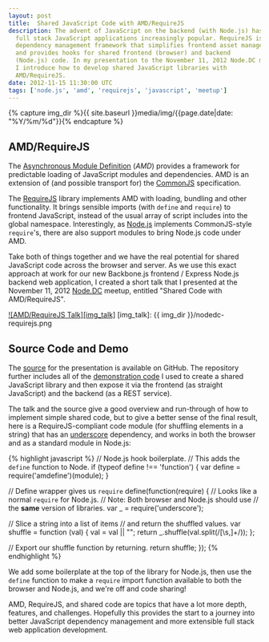 ```yaml
---
layout: post
title:  Shared JavaScript Code with AMD/RequireJS
description: The advent of JavaScript on the backend (with Node.js) has made
  full stack JavaScript applications increasingly popular. RequireJS is
  dependency management framework that simplifies frontend asset management,
  and provides hooks for shared frontend (browser) and backend
  (Node.js) code. In my presentation to the November 11, 2012 Node.DC meetup,
  I introduce how to develop shared JavaScript libraries with
  AMD/RequireJS.
date: 2012-11-15 11:30:00 UTC
tags: ['node.js', 'amd', 'requirejs', 'javascript', 'meetup']
---
```

{% capture img_dir %}{{ site.baseurl }}media/img/{{page.date|date: "%Y/%m/%d"}}{% endcapture %}

## AMD/RequireJS

The [Asynchronous Module Definition][amd] (*AMD*) provides a framework for
predictable loading of JavaScript modules and dependencies. AMD is an extension
of (and possible transport for) the [CommonJS][cjs] specification.

The [RequireJS][requirejs] library implements AMD with loading, bundling and
other functionality. It brings sensible imports (with `define` and `require`)
to frontend JavaScript, instead of the usual array of script includes into the
global namespace. Interestingly, as [Node.js][nodejs] implements CommonJS-style
`require`'s, there are also support modules to bring Node.js code under AMD.

Take both of things together and we have the real potential for shared
JavaScript code across the browser and server. As we use this exact approach
at work for our new Backbone.js frontend / Express Node.js backend web
application, I created a short talk that I presented at the  November 11, 2012
[Node.DC][node_dc] meetup, entitled "Shared Code with AMD/RequireJS".

[![AMD/RequireJS Talk][img_talk]][amd_talk]
[img_talk]: {{ img_dir }}/nodedc-requirejs.png

<!-- more start -->

## Source Code and Demo

The [source][amd_source] for the presentation is available on GitHub. The
repository further includes all of the [demonstration code][amd_demo] I used to
create a shared JavaScript library and then expose it via the frontend (as
straight JavaScript) and the backend (as a REST service).

The talk and the source give a good overview and run-through of how to implement
simple shared code, but to give a better sense of the final result, here is a
RequireJS-compliant code module (for shuffling elements in a string) that has
an [underscore][underscore] dependency, and works in both the browser
and as a standard module in Node.js:

{% highlight javascript %}
// Node.js hook boilerplate.
// This adds the `define` function to Node.
if (typeof define !== 'function') {
  var define = require('amdefine')(module);
}

// Define wrapper gives us `require`
define(function(require) {
  // Looks like a normal `require` for Node.js.
  // Note: Both browser and Node.js should use
  // the **same** version of libraries.
  var _ = require('underscore');

  // Slice a string into a list of items
  // and return the shuffled values.
  var shuffle = function (val) {
    val = val || "";
    return _.shuffle(val.split(/[\s,]+/));
  };

  // Export our shuffle function by returning.
  return shuffle;
});
{% endhighlight %}

We add some boilerplate at the top of the library for Node.js, then use
the `define` function to make a `require` import function available to both the
browser and Node.js, and we're off and code sharing!

AMD, RequireJS, and shared code are topics that have a lot more depth,
features, and challenges. Hopefully this provides the start to a journey into
better JavaScript dependency management and more extensible full stack web
application development.

[amd]: https://github.com/amdjs/amdjs-api/wiki/AMD
[cjs]: http://www.commonjs.org/
[requirejs]: http://requirejs.org/
[amd_talk]: http://ryan-roemer.github.com/nodedc-requirejs-talk/
[amd_source]: https://github.com/ryan-roemer/nodedc-requirejs-talk/
[amd_demo]: https://github.com/ryan-roemer/nodedc-requirejs-talk/tree/master/demo
[node_dc]: http://www.meetup.com/node-dc/events/89233812/
[nodejs]: http://nodejs.org
[underscore]: http://underscorejs.org/

<!-- more end -->
